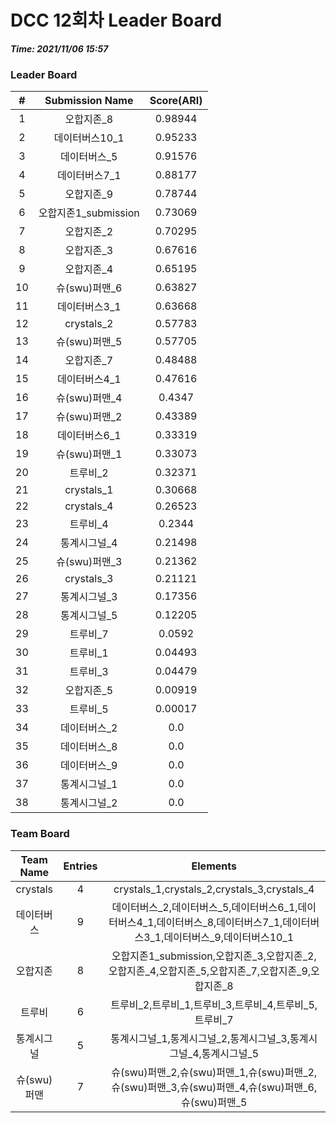# DCC 12회차 Leader Board
***Time: 2021/11/06 15:57***

### Leader Board

|#|Submission Name|Score(ARI)|
|:---:|:---:|:---:|
|1|오합지존_8|0.98944|
|2|데이터버스10_1|0.95233|
|3|데이터버스_5|0.91576|
|4|데이터버스7_1|0.88177|
|5|오합지존_9|0.78744|
|6|오합지존1_submission|0.73069|
|7|오합지존_2|0.70295|
|8|오합지존_3|0.67616|
|9|오합지존_4|0.65195|
|10|슈(swu)퍼맨_6|0.63827|
|11|데이터버스3_1|0.63668|
|12|crystals_2|0.57783|
|13|슈(swu)퍼맨_5|0.57705|
|14|오합지존_7|0.48488|
|15|데이터버스4_1|0.47616|
|16|슈(swu)퍼맨_4|0.4347|
|17|슈(swu)퍼맨_2|0.43389|
|18|데이터버스6_1|0.33319|
|19|슈(swu)퍼맨_1|0.33073|
|20|트루비_2|0.32371|
|21|crystals_1|0.30668|
|22|crystals_4|0.26523|
|23|트루비_4|0.2344|
|24|통계시그널_4|0.21498|
|25|슈(swu)퍼맨_3|0.21362|
|26|crystals_3|0.21121|
|27|통계시그널_3|0.17356|
|28|통계시그널_5|0.12205|
|29|트루비_7|0.0592|
|30|트루비_1|0.04493|
|31|트루비_3|0.04479|
|32|오합지존_5|0.00919|
|33|트루비_5|0.00017|
|34|데이터버스_2|0.0|
|35|데이터버스_8|0.0|
|36|데이터버스_9|0.0|
|37|통계시그널_1|0.0|
|38|통계시그널_2|0.0|

### Team Board

|Team Name|Entries|Elements|
|:---:|:---:|:---:|
|crystals|4|crystals_1,crystals_2,crystals_3,crystals_4|
|데이터버스|9|데이터버스_2,데이터버스_5,데이터버스6_1,데이터버스4_1,데이터버스_8,데이터버스7_1,데이터버스3_1,데이터버스_9,데이터버스10_1|
|오합지존|8|오합지존1_submission,오합지존_3,오합지존_2,오합지존_4,오합지존_5,오합지존_7,오합지존_9,오합지존_8|
|트루비|6|트루비_2,트루비_1,트루비_3,트루비_4,트루비_5,트루비_7|
|통계시그널|5|통계시그널_1,통계시그널_2,통계시그널_3,통계시그널_4,통계시그널_5|
|슈(swu)퍼맨|7|슈(swu)퍼맨_2,슈(swu)퍼맨_1,슈(swu)퍼맨_2,슈(swu)퍼맨_3,슈(swu)퍼맨_4,슈(swu)퍼맨_6,슈(swu)퍼맨_5|
